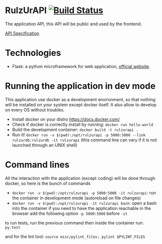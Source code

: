 RulzUrAPI [![Build Status](https://travis-ci.org/RulzUrLife/RulzUrAPI.svg?branch=master)](https://travis-ci.org/RulzUrLife/RulzUrAPI)
=========

The application API, this API will be public and used by the frontend.

[API Specification](./API.md)

# Technologies

 * Flask: a python microframework for web application,
 [official website](http://flask.pocoo.org/).


# Running the application in dev mode

This application use docker as a development environment, so that nothing will
be installed on your system except docker itself. It also allow to develop on
every OS without troubles.

* Install docker on your distro https://docs.docker.com/
* Check if docker is correctly install by running: `docker run hello-world`
* Build the development container: `docker build -t rulzurapi .`
* Run it! `docker run -v $(pwd):/opt/rulzurapi -p 5000:5000
--link rulzurdb:rulzurdb -it rulzurapi`
(this command line can vary if it is not launched through an UNIX shell)

# Command lines

All the interaction with the application (except coding) will be done through
docker, so here is the bunch of commands

* `docker run -v $(pwd):/opt/rulzurapi -p 5000:5000 -it rulzurapi`:
run the container in development mode (autoreload on file changes)
* `docker run -v $(pwd):/opt/rulzurapi -it rulzurapi bash`:
open a bash into the container if you need to have the application
reachable in the browser add the following option `-p 5000:5000` before `-it`

to run tests, run the previous command then inside the container run: `py.test`

and for the lint tool: `source misc/pylint_files; pylint $PYLINT_FILES`


